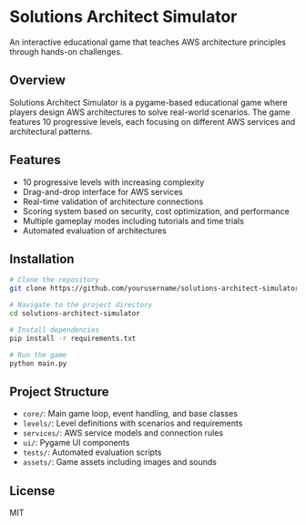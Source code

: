 # Solutions Architect Simulator

An interactive educational game that teaches AWS architecture principles through hands-on challenges.

## Overview

Solutions Architect Simulator is a pygame-based educational game where players design AWS architectures to solve real-world scenarios. The game features 10 progressive levels, each focusing on different AWS services and architectural patterns.

## Features

- 10 progressive levels with increasing complexity
- Drag-and-drop interface for AWS services
- Real-time validation of architecture connections
- Scoring system based on security, cost optimization, and performance
- Multiple gameplay modes including tutorials and time trials
- Automated evaluation of architectures

## Installation

```bash
# Clone the repository
git clone https://github.com/yourusername/solutions-architect-simulator.git

# Navigate to the project directory
cd solutions-architect-simulator

# Install dependencies
pip install -r requirements.txt

# Run the game
python main.py
```

## Project Structure

- `core/`: Main game loop, event handling, and base classes
- `levels/`: Level definitions with scenarios and requirements
- `services/`: AWS service models and connection rules
- `ui/`: Pygame UI components
- `tests/`: Automated evaluation scripts
- `assets/`: Game assets including images and sounds

## License

MIT